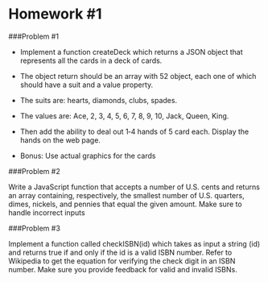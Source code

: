 # Homework #1

###Problem #1

- Implement a function createDeck which returns a JSON object that represents all the cards in a deck of cards. 

- The object return should be an array with 52 object, each one of which should have a suit and a value property. 

- The suits are: hearts, diamonds, clubs, spades. 
- The values are: Ace, 2, 3, 4, 5, 6, 7, 8, 9, 10, Jack, Queen, King.

- Then add the ability to deal out 1­‐4 hands of 5 card each. Display the hands on the web page.

- Bonus: Use actual graphics for the cards

###Problem #2

Write a JavaScript function that accepts a number of U.S. cents and returns an array containing, respectively, the smallest number of U.S. quarters, dimes, nickels, and pennies that equal the given amount.
Make sure to handle incorrect inputs

###Problem #3

Implement a function called checkISBN(id) which takes as input a string (id) and returns true if and only if the id is a valid ISBN number. Refer to Wikipedia to get the equation for verifying the check digit in an ISBN number.
Make sure you provide feedback for valid and invalid ISBNs.